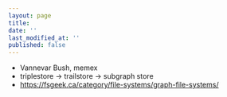 ```yaml
---
layout: page
title:
date: ''
last_modified_at: ''
published: false
---
```


* Vannevar Bush, memex
* triplestore -> trailstore -> subgraph store
* <https://fsgeek.ca/category/file-systems/graph-file-systems/>
